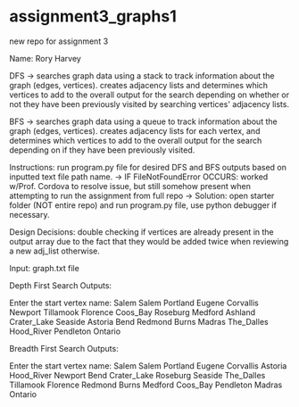# assignment3_graphs1
new repo for assignment 3 

Name: Rory Harvey 

DFS -> searches graph data using a stack to track information about the graph (edges, vertices). creates adjacency lists and determines which vertices to add to the overall output for the search depending on whether or not they have been previously visited by searching vertices' adjacency lists.

BFS -> searches graph data using a queue to track information about the graph (edges, vertices). creates adjacency lists for each vertex, and determines which vertices to add to the overall output for the search depending on if they have been previously visited.

Instructions: run program.py file for desired DFS and BFS outputs based on inputted text file path name.
-> IF FileNotFoundError OCCURS: worked w/Prof. Cordova to resolve issue, but still somehow present when attempting to run the assignment from full repo
    -> Solution: open starter folder (NOT entire repo) and run program.py file, use python debugger if necessary. 

Design Decisions: double checking if vertices are already present in the output array due to the fact that they would be added twice when reviewing a new adj_list otherwise. 


Input: graph.txt file

Depth First Search Outputs:

Enter the start vertex name: Salem
Salem
Portland
Eugene
Corvallis
Newport
Tillamook
Florence
Coos_Bay
Roseburg
Medford
Ashland
Crater_Lake
Seaside
Astoria
Bend
Redmond
Burns
Madras
The_Dalles
Hood_River
Pendleton
Ontario

Breadth First Search Outputs:

Enter the start vertex name: Salem
Salem
Portland
Eugene
Corvallis
Astoria
Hood_River
Newport
Bend
Crater_Lake
Roseburg
Seaside
The_Dalles
Tillamook
Florence
Redmond
Burns
Medford
Coos_Bay
Pendleton
Madras
Ontario